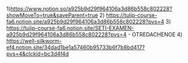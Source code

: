 1)https://www.notion.so/a925b9d29f964106a3d86b558c802228?showMoveTo=true&saveParent=true
2) https://tulip-course-fa6.notion.site/a925b9d29f964106a3d86b558c802228?pvs=4
3) https://tulip-course-fa6.notion.site/SETI-EXAMEN-a925b9d29f964106a3d86b558c802228?pvs=4 - OTREDACHENOE
4) https://well-silkworm-ef4.notion.site/34dad1be1a57460b95733b6f7b8bd417?pvs=4&clckid=bc3d4f4d
